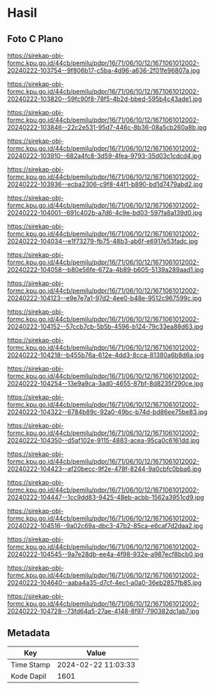 # Hasil

## Foto C Plano

https://sirekap-obj-formc.kpu.go.id/44cb/pemilu/pdpr/16/71/06/10/12/1671061012002-20240222-103754--9f806b17-c5ba-4d96-a636-2f01fe96807a.jpg

https://sirekap-obj-formc.kpu.go.id/44cb/pemilu/pdpr/16/71/06/10/12/1671061012002-20240222-103820--59fc90f8-78f5-4b2d-bbed-595b4c43ade1.jpg

https://sirekap-obj-formc.kpu.go.id/44cb/pemilu/pdpr/16/71/06/10/12/1671061012002-20240222-103846--22c2e531-95d7-446c-8b36-08a5cb260a8b.jpg

https://sirekap-obj-formc.kpu.go.id/44cb/pemilu/pdpr/16/71/06/10/12/1671061012002-20240222-103910--682a4fc8-3d59-4fea-9793-35d03c1cdcd4.jpg

https://sirekap-obj-formc.kpu.go.id/44cb/pemilu/pdpr/16/71/06/10/12/1671061012002-20240222-103936--ecba2306-c9f8-44f1-b890-bd1d7479abd2.jpg

https://sirekap-obj-formc.kpu.go.id/44cb/pemilu/pdpr/16/71/06/10/12/1671061012002-20240222-104001--691c402b-a7d6-4c9e-bd03-597fa8a139d0.jpg

https://sirekap-obj-formc.kpu.go.id/44cb/pemilu/pdpr/16/71/06/10/12/1671061012002-20240222-104034--e1f73279-fb75-48b3-ab6f-e6917e53fadc.jpg

https://sirekap-obj-formc.kpu.go.id/44cb/pemilu/pdpr/16/71/06/10/12/1671061012002-20240222-104058--b80e56fe-672a-4b89-b605-5139a289aad1.jpg

https://sirekap-obj-formc.kpu.go.id/44cb/pemilu/pdpr/16/71/06/10/12/1671061012002-20240222-104123--e9e7e7a1-97d2-4ee0-b48e-9512c967599c.jpg

https://sirekap-obj-formc.kpu.go.id/44cb/pemilu/pdpr/16/71/06/10/12/1671061012002-20240222-104152--57ccb7cb-5b5b-4596-b124-79c33ea88d63.jpg

https://sirekap-obj-formc.kpu.go.id/44cb/pemilu/pdpr/16/71/06/10/12/1671061012002-20240222-104218--b455b76a-612e-4dd3-8cca-81380a6b8d6a.jpg

https://sirekap-obj-formc.kpu.go.id/44cb/pemilu/pdpr/16/71/06/10/12/1671061012002-20240222-104254--13e9a9ca-3ad0-4655-87bf-8d8235f290ce.jpg

https://sirekap-obj-formc.kpu.go.id/44cb/pemilu/pdpr/16/71/06/10/12/1671061012002-20240222-104322--6784b89c-92a0-49bc-b74d-bd86ee75be83.jpg

https://sirekap-obj-formc.kpu.go.id/44cb/pemilu/pdpr/16/71/06/10/12/1671061012002-20240222-104350--d5af102e-9115-4883-acea-95ca0c6161dd.jpg

https://sirekap-obj-formc.kpu.go.id/44cb/pemilu/pdpr/16/71/06/10/12/1671061012002-20240222-104423--af20becc-9f2e-478f-8244-9a0cbfc0bba6.jpg

https://sirekap-obj-formc.kpu.go.id/44cb/pemilu/pdpr/16/71/06/10/12/1671061012002-20240222-104447--1cc9dd83-9425-48eb-acbb-1562a3951cd9.jpg

https://sirekap-obj-formc.kpu.go.id/44cb/pemilu/pdpr/16/71/06/10/12/1671061012002-20240222-104516--9a02c69a-dbc3-47b2-85ca-e6caf7d2daa2.jpg

https://sirekap-obj-formc.kpu.go.id/44cb/pemilu/pdpr/16/71/06/10/12/1671061012002-20240222-104545--9a7e28db-ee4a-4f98-932e-a987ecf8bcb0.jpg

https://sirekap-obj-formc.kpu.go.id/44cb/pemilu/pdpr/16/71/06/10/12/1671061012002-20240222-104640--aaba4a35-d7cf-4ec1-a0a0-36eb2857fb85.jpg

https://sirekap-obj-formc.kpu.go.id/44cb/pemilu/pdpr/16/71/06/10/12/1671061012002-20240222-104728--73fd64a5-27ae-4148-8f97-790382dc1ab7.jpg


## Metadata

| Key        | Value               |
| ---------- | ------------------- |
| Time Stamp | 2024-02-22 11:03:33 |
| Kode Dapil | 1601                |



